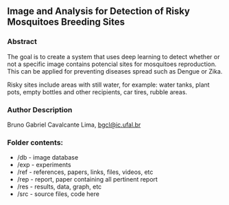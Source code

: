 ## Image and Analysis for Detection of Risky Mosquitoes Breeding Sites

### Abstract
The goal is to create a system that uses deep learning to detect whether or not a specific image contains potencial sites for mosquitoes reproduction. This can be applied for preventing diseases spread such as Dengue or Zika. 

Risky sites include areas with still water, for example: water tanks, plant pots, empty bottles and other recipients, car tires, rubble areas. 

### Author Description
Bruno Gabriel Cavalcante Lima, <bgcl@ic.ufal.br>

### Folder contents:
- /db - image database
- /exp - experiments
- /ref - references, papers, links, files, videos, etc
- /rep - report, paper containing all pertinent report
- /res - results, data, graph, etc
- /src - source files, code here
